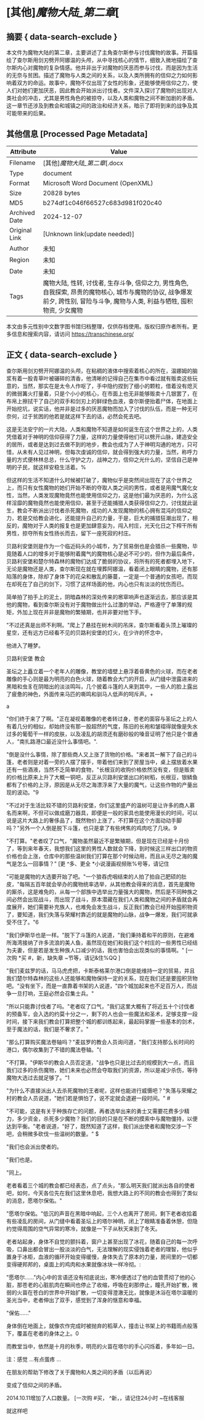 # [其他]_魔物大陆_第二章_[



## 摘要  { data-search-exclude }

<!-- tcd_abstract -->
本文件为魔物大陆的第二章，主要讲述了主角查尔斯参与讨伐魔物的故事。开篇描绘了查尔斯用剑刃劈开阿娜温的头颅，从中寻找核心的情节，细致入微地描绘了查尔斯内心对魔物的复杂情感。他并非出于对魔物的厌恶而参与讨伐，而是因为生活的无奈与贫困。描述了魔物与人类之间的关系，以及人类所拥有的信仰之力如何影响着双方的命运。故事中，魔物不仅出现了女性的形象，还能够使用信仰之力，使人们对她们更加厌恶，因此教会开始派出讨伐者。文件深入探讨了魔物的出现对人类社会的冲击，尤其是男性角色的被掠夺，以及人类和魔物之间不断加剧的矛盾。这一章节还涉及到教会和城镇之间的政治和经济关系，暗示了即将到来的战争及其可能带来的后果。

<!-- tcd_abstract_end -->

## 其他信息 [Processed Page Metadata]

| Attribute       | Value                                  |
|-----------------|----------------------------------------|
| Filename        | [其他]_魔物大陆_第二章_[.docx                             |
| Type            | document                                 |
| Format          | Microsoft Word Document (OpenXML)                               |
| Size            | 20828 bytes                           |
| MD5             | b274df1c046f66527c683d981f020c40                                  |
| Archived Date   | 2024-12-07                             |
| Original Link   | [Unknown link(update needed)]                         |
| Author          | 未知                               |
| Region          | 未知                               |
| Date            | 未知                                 |
| Tags            | 魔物大陆, 性转, 讨伐者, 生存斗争, 信仰之力, 男性角色, 自我探索, 昂贵的魔物核心, 城市与魔物的协议, 战争爆发前夕, 跨性别, 冒险与斗争, 魔物与人类, 利益与牺牲, 囤积物资, 少女魔物                                 |

本文由多元性别中文数字图书馆归档整理，仅供存档使用。版权归原作者所有。更多信息和搜索内容，请访问 <https://transchinese.org/>


## 正文 { data-search-exclude }

<!-- tcd_main_text -->
查尔斯用剑刃劈开阿娜温的头颅，在粘稠的液体中搜索着核心的所在，温娜姆的脑浆有着一股青草叶被碾碎的清香，他清晰的记得自己在集市中看过就有贩卖这些玩意的，当然，那实在是太令人作呕了，手中隐约捏到了细小的颗粒，借着没有熄灭的微弱篝火打量着，只是个小小的核心，在市面上也无非能够贩卖十几银罢了，在布帛上擦拭干了自己的双手和剑刃上的鲜绿色血液，查尔斯便抬着尸体，在地面上开始挖坑，说实话，他并非是过多的厌恶魔物而加入了讨伐的队伍，而是一种无可奈何，过于贫困的他若是就这样下去的话，必然会死去吧。





这是无法安宁的一片大陆，人类和魔物不知道是如何诞生在这个世界之上的，人类凭借着对于神明的信仰获得了力量，这样的力量使得他们可以劈开山脉，建造安全的居所，或者是达到过去做不到的地步，教会也成为了人于神明沟通的地方，只可惜，从未有人见过神明，但每次虔诚的信仰，就会得到强大的力量，当然，称呼力量的方式便林林总总，什么守护之力，战神之力，信仰之光什么的，坚信自己是神明的子民，就这样安稳生活着。%





但这样的生活不知道什么时候被打破了，魔物似乎是突然间出现在了这个世界之上，而只有女性魔物的她们开始不断的夺取人类之间的男性，或者是用魔气魔化女性，当然，人类发现魔物竟然也能使用信仰之力，这是他们最为厌恶的，为什么这样淫靡的魔物竟然也能使用信仰，甚至于还能捕猎人类获得信仰之力，讨伐就此诞生，教会不断派出讨伐者杀死魔物，成功的人发现魔物的核心拥有混沌的信仰之力，若是交给教会进化，还能提升自己的力量，于是，巨大的捕猎狂潮出现了，相反的，魔物对于人类的报复也是更加肆意妄为，闯入村庄，光天化日之下榨干所有男性，掠夺所有女性扬长而去，留下一座死寂的村庄。





贝路利安堡则是作为一个临近码头的小城市，为了贸易倒也是会猎杀一些魔物，毕竟随着人口的增多对于能够附着魔气的魔物核心是必不可少的，但作为最后条件，贝路利安堡和楚尔特森林的魔物们达成了脆弱的协议，将所有的死者都埋入地下，无论是魔物还是人类，查尔斯现在就在埋葬阿娜温，看着闭上眼睛的魔物，还有那陷落的身体，除却了身体下的花朵和散乱的藤蔓，一定是一个普通的女孩吧，而现在却死在了自己的剑下，习惯了这样场面的他，内心也只有淡淡的忧伤而已。





简单拍了拍手上的泥土，阴暗森林的深处传来的窸窣响声也逐渐远去，那应该是其他的魔物，看到查尔斯没有对于魔物做出什么过激的举动，严格遵守了单薄的规矩，外加上现在并非是魔物的繁殖期，也并非要对他下手。



"不过还真是出师不利啊。"爬上了悬挂在树木间的吊床，查尔斯看着头顶上璀璨的星空，还有远方已经看不见的贝路利安堡的灯火，在少许的怀念中，

他进入了睡梦。





贝路利安堡 教会





圣坛之上矗立着一个老年人的雕像，教堂的墙壁上悬浮着昏黄色的火球，而在老者雕像的手心则是最为明亮的白色火球，随着教会大门的开启，从门缝中泄露进来的黑暗和虫豸在阴暗出的淡淡鸣叫，几个披着斗篷的人来到其中，一些人的脸上露出了疲惫的神色，外面传来马匹的嘶鸣和驯马人低声的呵斥声。+

a 





"你们终于来了了啊。"正在凝视着雕像的老者转过身，苍老的面容与圣坛之上的人有着几分的相似，却始终没有那一股超然的气度，陈旧的长袍和皱褶得就像是失水过多的葡萄干一样的皮肤，以及凌乱的胡须还有磨砂般的嗓音证明了他只是个普通人，"南扎路港口最近没什么事情吧。".





"倒是没什么事情，除了那些商人又上涨了货物的价格。"来者其一解下了自己的斗篷，老者则是对着一旁的人摆了摆手，带着他们来到了房屋当中，桌上摆放着水果还有一些酒液，当然不乏简单的食物，"长根豆的收购价格依然没有变，但是贩卖的价格比原来上升了大概一铜吧，反正从贝路利安堡出口的树稻，长根豆，银鳞鱼都有了价格的上浮，原因是从无尽之海漂浮来了大量的魔气，让这些作物的产量出现的波动。"9





"不过对于生活比较不错的贝路利安堡，你们这里盛产的温树可是让许多的商人慕名而来啊，不但可以做成磨刀器具，即便是一般的家具也能使用漫长的时间，可以说是这片大路上的奢侈品了，既然物价上涨了，不打算在这个方面动动手脚吗？"另外一个人倒是脱下斗篷，也只是拿了有些烤焦的鸡肉吃了几块。9





"不打算。"老者叹了口气，"魔物虽然最近不是繁殖期，但是现在已经是十月份了，等到来年春天，我想我们这里的男性人数就会下降，到时候这三样出口的物资价格也会上涨，仓库中的那些温树我们打算在那个时候动用，而且从无尽之海的魔气是怎么一回事情？" [更 ^多、更全 *小说漫画视频账%号等，请记住





"可能是魔物的大选要开始了吧。"一个狼吞虎咽结束的人拍了拍自己肥硕的肚皮，"每隔五百年就会举办的魔物统率选举，从其他教会得来的消息，首先是魔物的厮杀，这是难免的，从每一个部族中选举出力量强大的魔物，然后是不同种族之间必然会出现战斗，而出现了战斗，原本潜藏在我们人类和魔物之间的矛盾就会再度展开，她们需要补充族人，也难免会发生战斗，反正我们教会已经开始囤积物资了，要知道，我们失落与荣耀村靠近的就是魔物的山脉，战争一爆发，我们可就承受不住了。"6





"我们伊斯华也是一样。"脱下了斗篷的人说道，"我们秉持着和平的原则，在避难所海湾接纳了许多流浪的美人鱼，虽然现在她们和我们这个村庄的一些男性已经结为夫妻，但是若是发生种族人口减少的话，我也害怕会出现类似的事情啊。" [一次购 *买 #，新，缺失章 ~节等，请记&住%QQ ]





"我们麦兹罗的话，马马虎虎把，卡斯泰格莱尔港口倒是能维持一定的贸易，并且我们楚尔特森林的这些人还能够和魔物保持一定的关系，现在我们还是要囤积货物吧。"没有坐下，而是一直靠着书架的人说道，"四个城加起来也不足百万人，而战争一旦打响，王庭必然会召集士兵。"





"所以只能靠讨伐者了吗。"老者叹了口气，"我们这里大概有了将近五十个讨伐者的预备军，会入选的约莫十分之一，剩下的人也会一些魔法和圣术，足够支撑一段时间，接下来我们教会打算把整个城的都训练起来，最起码掌握一些基本的剑术，至于魔法的话，我们是不奢求了。"





"那么打算购买魔法卷轴吗？"麦兹罗的教会人员询问道，"我们支持那么长时间的港口，偶尔收集到了不错的魔法卷轴。"(





"不打算。"伊斯华的教会人员否定道，"战争也只是比过去的规模到大一点，而且我们过多的杀伤魔物，她们未来也必然会夺取我们的资源，所以是减少杀伤，等待魔物大选过去就足够了。"1





"为什么不直接派出人去杀死魔物的王者呢，这样也能进行威慑吧？"失落与荣耀之村的教会人员说道，"她们若是惧怕了，说不定就会退避一段时间。" #





"不可能，这是有关于种族存亡的问题，再者选举出来的勇士又需要花费多少精力，多少资金，杀死多少魔物？我们的目的只是在不断的摸索中与魔物僵持，以便达到平衡。"老者说道，"好了，既然知道了这样，我们派出使者和魔物交涉一下吧，会稍微多砍伐一些温树的数量。" $



"我们也会派出使者的。



"我们也是。



"同上。





老者看着三个城的教会都已经表态，点了点头，"那么明天我们就派出各自的使者吧，如何，今天各位先在我们这里休息吧，我想大路上的不同的教会也得到了类似的消息，愿塔尔保佑。"





"愿塔尔保佑。"低沉的声音在黑暗中响起，三个人也离开了房间，剩下老者收拾着有些凌乱的房间，从门缝中看着圣坛上的塔尔神明，闭上了眼睛准备着休憩，但隐约觉得周围的空气异常的寒冷，就像是一下子从秋天来到了冬天。





老者站起身，身体不自觉的颤抖着，窗户上甚至出现了冰花，随着自己的每一次呼吸，口鼻出都会冒出一股淡淡的白气，无法理解的现实侵蚀着老者的理智，他似乎置身于冰柜，血液的循环开始变得缓慢，身体失去了原本的力量，房间里的一切都变得硬邦邦的，桌面上的鸡肉和水果就像冰块一样冷彻。:





"愿塔尔......"内心中的言语还没有彻底说出，寒冷便透过了他的血管贯彻了他的心脏，那苍老的心脏肌肉在瞬间也停止了收缩，呼吸在刹那停止，瞳孔开始扩散，微弱的火苗在苍白的世界中开始扩散，一切变得澄澈无比，就像是沐浴在塔尔温暖的圣光当中，老者伸出了双手，感觉到了浑身的惬意和幸福。



"保佑......"





身体倒在地面上，就像农作完成时被抛弃的稻草人，撞击让书架上的书籍雨点般落下，覆盖在老者的身体之上。0





而教堂当中，依然是十月的秋季，明亮的火苗在塔尔的手心闪烁着，多年如一日。





注：感觉 ...有点蛋疼 ...



在朋友的帮助下修改了关于魔物和人类之间的矛盾（以后再说）



变成了信仰之间的矛盾。



2014.10.11增加了人口数量。 [一次购 #买， ^新，，请记住24小时 ~在线客服



就这样吧
<!-- tcd_main_text_end -->

